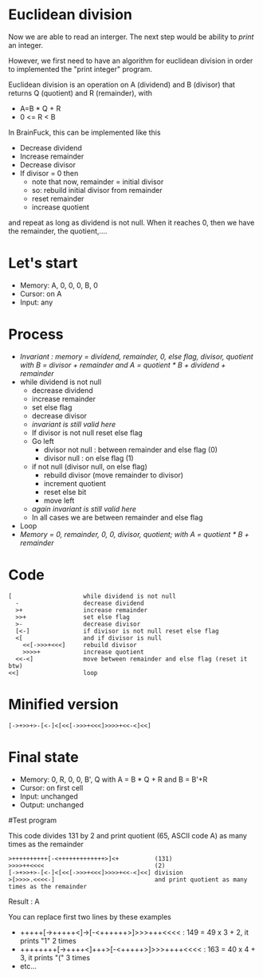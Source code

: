 # Euclidean division

Now we are able to read an interger. The next step would be ability to *print* an integer.

However, we first need to have an algorithm for euclidean division in order to implemented the "print integer" program.

Euclidean division is an operation on A (dividend) and B (divisor) that returns Q (quotient) and R (remainder), with
* A=B * Q + R
* 0 <= R < B

In BrainFuck, this can be implemented like this
* Decrease dividend
* Increase remainder
* Decrease divisor
* If divisor = 0 then
  * note that now, remainder = initial divisor
  * so: rebuild initial divisor from remainder
  * reset remainder
  * increase quotient

and repeat as long as dividend is not null. When it reaches 0, then we have the remainder, the quotient,....

# Let's start

* Memory: A, 0, 0, 0, B, 0
* Cursor: on A
* Input: any

# Process

* _Invariant : memory = dividend, remainder, 0, else flag, divisor, quotient with B = divisor + remainder and A = quotient * B + dividend + remainder_
* while dividend is not null
  * decrease dividend
  * increase remainder
  * set else flag
  * decrease divisor
  * _invariant is still valid here_
  * If divisor is not null reset else flag
  * Go left
    * divisor not null : between remainder and else flag (0)
    * divisor null : on else flag (1)
  * if not null (divisor null, on else flag)
    * rebuild divisor (move remainder to divisor)
    * increment quotient
    * reset else bit
    * move left
  * _again invariant is still valid here_
  * In all cases we are between remainder and else flag
* Loop
* _Memory = 0, remainder, 0, 0, divisor, quotient; with A = quotient * B + remainder_

# Code
```
[                    while dividend is not null
  -                  decrease dividend
  >+                 increase remainder
  >>+                set else flag
  >-                 decrease divisor
  [<-]               if divisor is not null reset else flag
  <[                 and if divisor is null
    <<[->>>+<<<]     rebuild divisor
    >>>>+            increase quotient
  <<-<]              move between remainder and else flag (reset it btw)
<<]                  loop
```

# Minified version
```
[->+>>+>-[<-]<[<<[->>>+<<<]>>>>+<<-<]<<]
```

# Final state

* Memory: 0, R, 0, 0, B', Q with A = B * Q + R and B = B'+R
* Cursor: on first cell
* Input: unchanged
* Output: unchanged

#Test program

This code divides 131 by 2 and print quotient (65, ASCII code A) as many times as the remainder
```
>++++++++++[-<+++++++++++++>]<+          (131)
>>>>++<<<<                               (2)
[->+>>+>-[<-]<[<<[->>>+<<<]>>>>+<<-<]<<] division
>[>>>>.<<<<-]                            and print quotient as many times as the remainder
```

Result : A

You can replace first two lines by these examples
* +++++[->+++++<]->[-<++++++>]>>>+++<<<< : 149 = 49 x 3 + 2, it prints "1" 2 times
* ++++++++[->++++<]+++>[-<+++++>]>>>++++<<<< : 163 = 40 x 4 + 3, it prints "(" 3 times
* etc...


